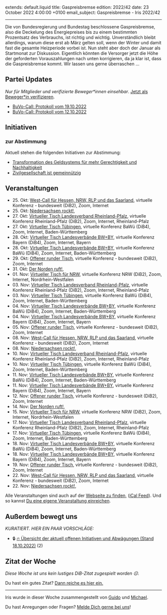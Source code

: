 
extends: default.liquid
title: Gaspreisbremse
edition: 2022/42
date: 23 October 2022 4:00:00 +0100
email_subject: Gaspreisbremse - Iris 2022/42

---
Die von Bundesregierung und Bundestag beschlossene Gaspreisbremse, also die Deckelung des Energiepreises bis zu einem bestimmten Prozentsatz des Verbrauchs, ist richtig und wichtig. Unverständlich bleibt allerdings, warum diese erst ab März gelten soll, wenn der Winter und damit fast die gesamte Heizperiode vorbei ist. Nun steht aber doch der Januar als Startmonat zur Diskussion. Eigentlich könnten die Versorger jetzt die Höhe der geforderten Vorauszahlungen nach unten korrigieren, da ja klar ist, dass die Gaspreisbremse kommt. Wir lassen uns gerne überraschen ...


## Partei Updates

_Nur für Mitglieder und verifizierte Beweger\*innen einsehbar_. [Jetzt als Beweger\*in verifizieren](https://bewegung.jetzt/bewegerin-werden/).

 - [BuVo-Call: Protokoll vom 19.10.2022](https://marktplatz.bewegung.jetzt/t/buvo-call-protokoll-vom-19-10-2022/39697)
 - [BuVo-Call: Protokoll vom 12.10.2022](https://marktplatz.bewegung.jetzt/t/buvo-call-protokoll-vom-12-10-2022/39685)

## Initiativen

### zur Abstimmung
Aktuell stehen die folgenden Initiativen zur Abstimmung:

 - [Transformation des Geldsystems für mehr Gerechtigkeit und Nachhaltigkeit](https://abstimmen.bewegung.jetzt/initiative/314-transformation-des-geldsystems-fur-mehr-gerechtigkeit-und-nachhaltigkeit)
 - [Zivilgesellschaft ist gemeinnützig](https://abstimmen.bewegung.jetzt/initiative/315-zivilgesellschaft-ist-gemeinnutzig)

## Veranstaltungen

 - 25.&nbsp;Okt: [West-Call für Hessen, NRW, RLP und das Saarland](https://bewegung.jetzt/veranstaltungen/west-call-fuer-hessen-nrw-rlp-und-das-saarland-2022-10-25/), virtuelle Konferenz - bundesweit (DiB2), Zoom, Internet
 - 25.&nbsp;Okt: [Niedersachsen rockt!](https://bewegung.jetzt/veranstaltungen/niedersachsen-call-2022-10-25/), 
 - 27.&nbsp;Okt: [Virtueller Tisch Landesverband Rheinland-Pfalz](https://bewegung.jetzt/veranstaltungen/virtueller-tisch-landesverband-rheinland-pfalz-2022-10-27/), virtuelle Konferenz Rheinland-Pfalz (DiB2), Zoom, Internet, Rheinland-Pfalz
 - 27.&nbsp;Okt: [Virtueller Tisch Tübingen](https://bewegung.jetzt/veranstaltungen/virtueller-tisch-tuebingen-2022-10-27/), virtuelle Konferenz BaWü (DiB4), Zoom, Internet, Baden-Württemberg
 - 28.&nbsp;Okt: [Virtueller Tisch Landesverbände BW+BY](https://bewegung.jetzt/veranstaltungen/virtueller-tisch-landesverbaende-bwby-2-2022-10-28/), virtuelle Konferenz Bayern (DiB4), Zoom, Internet, Bayern
 - 28.&nbsp;Okt: [Virtueller Tisch Landesverbände BW+BY](https://bewegung.jetzt/veranstaltungen/virtueller-tisch-landesverbaende-bwby-3-2022-10-28/), virtuelle Konferenz BaWü (DiB4), Zoom, Internet, Baden-Württemberg
 - 29.&nbsp;Okt: [Offener runder Tisch](https://bewegung.jetzt/veranstaltungen/offener-runder-tisch-2022-10-29/), virtuelle Konferenz - bundesweit (DiB2), Zoom, Internet
 - 31.&nbsp;Okt: [Der Norden ruft!](https://bewegung.jetzt/veranstaltungen/der-norden-ruft-2022-10-31/), 
 - 01.&nbsp;Nov: [Virtueller Tisch für NRW](https://bewegung.jetzt/veranstaltungen/virtueller-tisch-landesverbaende-bwby-2022-11-01/), virtuelle Konferenz NRW (DiB2), Zoom, Internet, Nordrhein-Westfalen
 - 03.&nbsp;Nov: [Virtueller Tisch Landesverband Rheinland-Pfalz](https://bewegung.jetzt/veranstaltungen/virtueller-tisch-landesverband-rheinland-pfalz-2022-11-03/), virtuelle Konferenz Rheinland-Pfalz (DiB2), Zoom, Internet, Rheinland-Pfalz
 - 03.&nbsp;Nov: [Virtueller Tisch Tübingen](https://bewegung.jetzt/veranstaltungen/virtueller-tisch-tuebingen-2022-11-03/), virtuelle Konferenz BaWü (DiB4), Zoom, Internet, Baden-Württemberg
 - 04.&nbsp;Nov: [Virtueller Tisch Landesverbände BW+BY](https://bewegung.jetzt/veranstaltungen/virtueller-tisch-landesverbaende-bwby-3-2022-11-04/), virtuelle Konferenz BaWü (DiB4), Zoom, Internet, Baden-Württemberg
 - 04.&nbsp;Nov: [Virtueller Tisch Landesverbände BW+BY](https://bewegung.jetzt/veranstaltungen/virtueller-tisch-landesverbaende-bwby-2-2022-11-04/), virtuelle Konferenz Bayern (DiB4), Zoom, Internet, Bayern
 - 05.&nbsp;Nov: [Offener runder Tisch](https://bewegung.jetzt/veranstaltungen/offener-runder-tisch-2022-11-05/), virtuelle Konferenz - bundesweit (DiB2), Zoom, Internet
 - 08.&nbsp;Nov: [West-Call für Hessen, NRW, RLP und das Saarland](https://bewegung.jetzt/veranstaltungen/west-call-fuer-hessen-nrw-rlp-und-das-saarland-2022-11-08/), virtuelle Konferenz - bundesweit (DiB2), Zoom, Internet
 - 08.&nbsp;Nov: [Niedersachsen rockt!](https://bewegung.jetzt/veranstaltungen/niedersachsen-call-2022-11-08/), 
 - 10.&nbsp;Nov: [Virtueller Tisch Landesverband Rheinland-Pfalz](https://bewegung.jetzt/veranstaltungen/virtueller-tisch-landesverband-rheinland-pfalz-2022-11-10/), virtuelle Konferenz Rheinland-Pfalz (DiB2), Zoom, Internet, Rheinland-Pfalz
 - 10.&nbsp;Nov: [Virtueller Tisch Tübingen](https://bewegung.jetzt/veranstaltungen/virtueller-tisch-tuebingen-2022-11-10/), virtuelle Konferenz BaWü (DiB4), Zoom, Internet, Baden-Württemberg
 - 11.&nbsp;Nov: [Virtueller Tisch Landesverbände BW+BY](https://bewegung.jetzt/veranstaltungen/virtueller-tisch-landesverbaende-bwby-3-2022-11-11/), virtuelle Konferenz BaWü (DiB4), Zoom, Internet, Baden-Württemberg
 - 11.&nbsp;Nov: [Virtueller Tisch Landesverbände BW+BY](https://bewegung.jetzt/veranstaltungen/virtueller-tisch-landesverbaende-bwby-2-2022-11-11/), virtuelle Konferenz Bayern (DiB4), Zoom, Internet, Bayern
 - 12.&nbsp;Nov: [Offener runder Tisch](https://bewegung.jetzt/veranstaltungen/offener-runder-tisch-2022-11-12/), virtuelle Konferenz - bundesweit (DiB2), Zoom, Internet
 - 14.&nbsp;Nov: [Der Norden ruft!](https://bewegung.jetzt/veranstaltungen/der-norden-ruft-2022-11-14/), 
 - 15.&nbsp;Nov: [Virtueller Tisch für NRW](https://bewegung.jetzt/veranstaltungen/virtueller-tisch-landesverbaende-bwby-2022-11-15/), virtuelle Konferenz NRW (DiB2), Zoom, Internet, Nordrhein-Westfalen
 - 17.&nbsp;Nov: [Virtueller Tisch Landesverband Rheinland-Pfalz](https://bewegung.jetzt/veranstaltungen/virtueller-tisch-landesverband-rheinland-pfalz-2022-11-17/), virtuelle Konferenz Rheinland-Pfalz (DiB2), Zoom, Internet, Rheinland-Pfalz
 - 17.&nbsp;Nov: [Virtueller Tisch Tübingen](https://bewegung.jetzt/veranstaltungen/virtueller-tisch-tuebingen-2022-11-17/), virtuelle Konferenz BaWü (DiB4), Zoom, Internet, Baden-Württemberg
 - 18.&nbsp;Nov: [Virtueller Tisch Landesverbände BW+BY](https://bewegung.jetzt/veranstaltungen/virtueller-tisch-landesverbaende-bwby-3-2022-11-18/), virtuelle Konferenz BaWü (DiB4), Zoom, Internet, Baden-Württemberg
 - 18.&nbsp;Nov: [Virtueller Tisch Landesverbände BW+BY](https://bewegung.jetzt/veranstaltungen/virtueller-tisch-landesverbaende-bwby-2-2022-11-18/), virtuelle Konferenz Bayern (DiB4), Zoom, Internet, Bayern
 - 19.&nbsp;Nov: [Offener runder Tisch](https://bewegung.jetzt/veranstaltungen/offener-runder-tisch-2022-11-19/), virtuelle Konferenz - bundesweit (DiB2), Zoom, Internet
 - 22.&nbsp;Nov: [West-Call für Hessen, NRW, RLP und das Saarland](https://bewegung.jetzt/veranstaltungen/west-call-fuer-hessen-nrw-rlp-und-das-saarland-2022-11-22/), virtuelle Konferenz - bundesweit (DiB2), Zoom, Internet
 - 22.&nbsp;Nov: [Niedersachsen rockt!](https://bewegung.jetzt/veranstaltungen/niedersachsen-call-2022-11-22/),

Alle Veranstaltungen sind auch auf der [Webseite zu finden](https://bewegung.jetzt/veranstaltungen/), ([iCal Feed](https://bewegung.jetzt/?ical=1)). Und so kannst [Du eine eigene Veranstaltung einreichen](https://marktplatz.bewegung.jetzt/t/eine-veranstaltung-auf-der-webseite-einreichen/21379).


## Außerdem bewegt uns

_KURATIERT. HIER EIN PAAR VORSCHLÄGE:_
 - 🔒 [:fire: Übersicht der aktuell offenen Initiativen und Abwägungen (Stand 18.10.2022)](https://marktplatz.bewegung.jetzt/t/uebersicht-der-aktuell-offenen-initiativen-und-abwaegungen-stand-18-10-2022/8430) (2)


## Zitat der Woche
_Diese Woche ist uns kein lustiges DiB-Zitat zugespielt worden ☹._

Du hast ein gutes Zitat? [Dann reiche es hier ein.](https://marktplatz.bewegung.jetzt/t/fortsetzung-lustige-dib-zitate/24431)


---

Iris wurde in dieser Woche zusammengestellt von [Guido](https://marktplatz.bewegung.jetzt/u/Guido/) und [Michael](https://marktplatz.bewegung.jetzt/u/MichaelVoss/).

Du hast Anregungen oder Fragen? [Melde Dich gerne bei uns](https://marktplatz.bewegung.jetzt/t/neu-iris-die-woechtliche-zusammenfasssung-zum-sonntagsbrunch/10990)!

